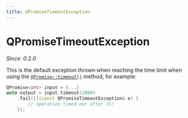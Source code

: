 ```yaml
---
title: QPromiseTimeoutException
---
```


# QPromiseTimeoutException

*Since: 0.2.0*

This is the default exception thrown when reaching the time limit when using the [`QPromise::timeout()`](../qpromise/timeout.md) method, for example:

```cpp
QPromise<int> input = {...}
auto output = input.timeout(2000)
    .fail([](const QPromiseTimeoutException& e) {
        // operation timed out after 2s!
    });
```
